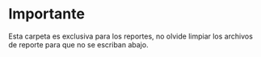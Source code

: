 # Importante

Esta carpeta es exclusiva para los reportes, no olvide limpiar los archivos de reporte para que no se escriban abajo.
